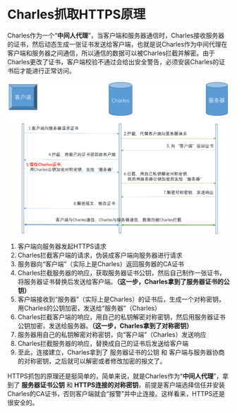 # Charles抓取HTTPS原理

Charles作为一个“**中间人代理**”，当客户端和服务器通信时，Charles接收服务器的证书，然后动态生成一张证书发送给客户端，也就是说Charles作为中间代理在客户端和服务器之间通信，所以通信的数据可以被Charles拦截并解密。由于Charles更改了证书，客户端校验不通过会给出安全警告，必须安装Charles的证书后才能进行正常访问。

![Charles抓取HTTPS原理](images/18.png)

1. 客户端向服务器发起HTTPS请求
2. Charles拦截客户端的请求，伪装成客户端向服务器进行请求
3. 服务器向“客户端”（实际上是Charles）返回服务器的CA证书
4. Charles拦截服务器的响应，获取服务器证书公钥，然后自己制作一张证书，将服务器证书替换后发送给客户端。**（这一步，Charles拿到了服务器证书的公钥）**
5. 客户端接收到“服务器”（实际上是Charles）的证书后，生成一个对称密钥，用Charles的公钥加密，发送给“服务器”（Charles）
6. Charles拦截客户端的响应，用自己的私钥解密对称密钥，然后用服务器证书公钥加密，发送给服务器。**（这一步，Charles拿到了对称密钥）**
7. 服务器用自己的私钥解密对称密钥，向“客户端”（Charles）发送响应
8. Charles拦截服务器的响应，替换成自己的证书后发送给客户端
9. 至此，连接建立，Charles拿到了 服务器证书的公钥 和 客户端与服务器协商的对称密钥，之后就可以解密或者修改加密的报文了。

HTTPS抓包的原理还是挺简单的，简单来说，就是Charles作为“**中间人代理**”，拿到了 **服务器证书公钥** 和 **HTTPS连接的对称密钥**，前提是客户端选择信任并安装Charles的CA证书，否则客户端就会“报警”并中止连接。这样看来，HTTPS还是很安全的。
